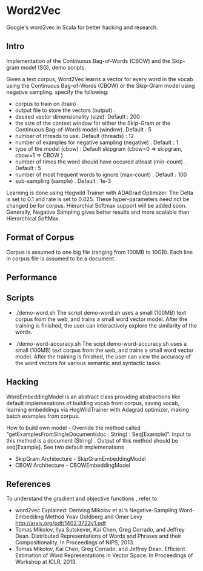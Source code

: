 Word2Vec
========
Google's word2vec in Scala for better hacking and research. 

Intro
------------------------------------------------------

Implementation of the Continuous Bag-of-Words (CBOW) and the Skip-gram model (SG), demo scripts.

Given a text corpus, Word2Vec learns a vector for every word in the vocab using the Continuous
Bag-of-Words (CBOW) or the Skip-Gram model using negative sampling. 
specify the following:
 - corpus to train on (train)
 - output file to store the vectors (output) . 
 - desired vector dimensionality (size). Default : 200
 - the size of the context window for either the Skip-Gram or the Continuous Bag-of-Words model (window). Default : 5
 - number of threads to use. Default (threads) : 12
 - number of examples for negative sampling (negative) . Default : 1
 - type of the model (cbow) : Default skipgram (cbow=0 => skipgram, cbow=1 => CBOW )
 - number of times the word should have occured atleast (min-count) . Default : 5
 - number of most frequent words to ignore (max-count) . Default : 100
 - sub-sampling (sample) . Default : 1e-3

Learning is done using Hogwild Trainer with ADAGrad Optimizer. The Delta is set to 0.1 and rate is set to 0.025. These hyper-parameters need not be changed be for corpus. 
Hierarchial Softmax support will be added soon. Generally, Negative Sampling gives better results and more scalable than Hierarchical SoftMax.

Format of Corpus
-------------------
Corpus is assumed to one big file (ranging from 100MB to 10GB). 
Each line in corpus file is assumed to be a document.   

Performance
--------------

Scripts
---------------------
- ./demo-word.sh 
The script demo-word.sh uses a small (100MB) text corpus from the web, and trains a small word vector model. After the training is finished, the user can interactively explore the similarity of the words.

- ./demo-word-accuracy.sh 
The scipt demo-word-accuracy.sh uses a small (100MB) text corpus from the web, and trains a small word vector model. After the training is finished, the user can view the accuracy of the word vectors for various semantic and syntactic tasks.

Hacking
---------------------
WordEmbeddingModel is an abstract class providing abstractions like default implemenations of building vocab from corpus, saving vocab, learning embeddings via HogWildTrainer with Adagrad optimizer, making batch examples from corpus.

How to build own model - Override the method called "getExamplesFromSingleDocument(doc : String) : Seq[Example]". Input to this method is a document (String) . Output of this method should be seq[Example].  See two default implemenations 
 - SkipGram Architecture - SkipGramEmbeddingModel
 - CBOW Architecture - CBOWEmbeddingModel

References 
------------------------------
To understand the gradient and objective functions , refer to 
- word2vec Explained: Deriving Mikolov et al.’s Negative-Sampling Word-Embedding Method Yoav Goldberg and Omer Levy http://arxiv.org/pdf/1402.3722v1.pdf
- Tomas Mikolov, Ilya Sutskever, Kai Chen, Greg Corrado, and Jeffrey Dean. Distributed Representations of Words and Phrases and their Compositionality. In Proceedings of NIPS, 2013.
- Tomas Mikolov, Kai Chen, Greg Corrado, and Jeffrey Dean. Efficient Estimation of Word Representations in Vector Space. In Proceedings of Workshop at ICLR, 2013.
